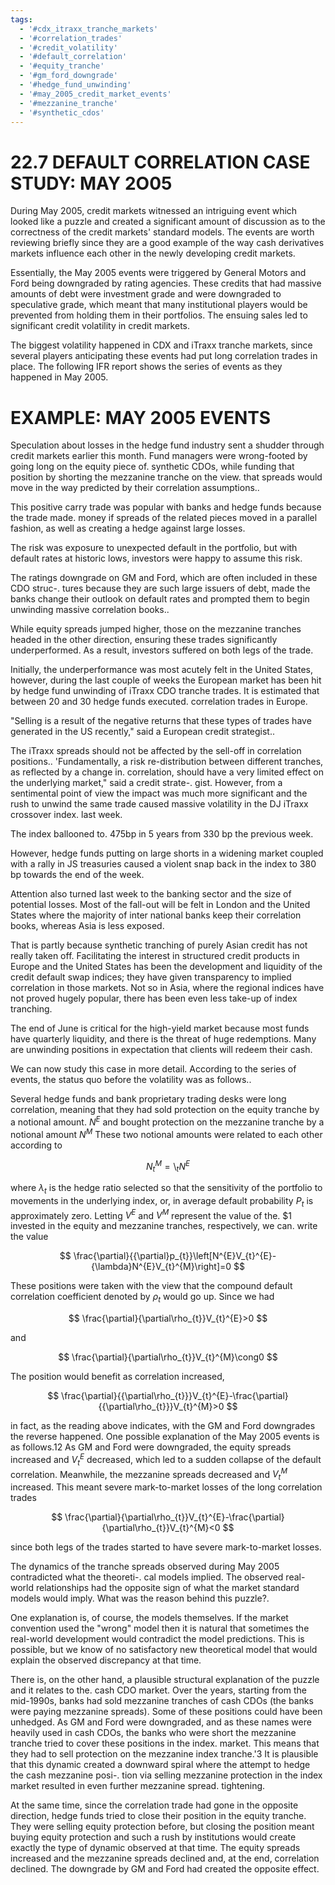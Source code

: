 ```yaml
---
tags:
  - '#cdx_itraxx_tranche_markets'
  - '#correlation_trades'
  - '#credit_volatility'
  - '#default_correlation'
  - '#equity_tranche'
  - '#gm_ford_downgrade'
  - '#hedge_fund_unwinding'
  - '#may_2005_credit_market_events'
  - '#mezzanine_tranche'
  - '#synthetic_cdos'
---
```

# 22.7 DEFAULT CORRELATION CASE STUDY: MAY 2O05  

During May 2005, credit markets witnessed an intriguing event which looked like a puzzle and created a significant amount of discussion as to the correctness of the credit markets' standard models. The events are worth reviewing briefly since they are a good example of the way cash derivatives markets influence each other in the newly developing credit markets.  

Essentially, the May 2005 events were triggered by General Motors and Ford being downgraded by rating agencies. These credits that had massive amounts of debt were investment grade and were downgraded to speculative grade, which meant that many institutional players would be prevented from holding them in their portfolios. The ensuing sales led to significant credit volatility in credit markets.  

The biggest volatility happened in CDX and iTraxx tranche markets, since several players anticipating these events had put long correlation trades in place. The following IFR report shows the series of events as they happened in May 2005.  

# EXAMPLE: MAY 2005 EVENTS  

Speculation about losses in the hedge fund industry sent a shudder through credit markets earlier this month. Fund managers were wrong-footed by going long on the equity piece of. synthetic CDOs, while funding that position by shorting the mezzanine tranche on the view. that spreads would move in the way predicted by their correlation assumptions..  

This positive carry trade was popular with banks and hedge funds because the trade made. money if spreads of the related pieces moved in a parallel fashion, as well as creating a hedge against large losses.  

The risk was exposure to unexpected default in the portfolio, but with default rates at historic lows, investors were happy to assume this risk.  

The ratings downgrade on GM and Ford, which are often included in these CDO struc-. tures because they are such large issuers of debt, made the banks change their outlook on default rates and prompted them to begin unwinding massive correlation books..  

While equity spreads jumped higher, those on the mezzanine tranches headed in the other direction, ensuring these trades significantly underperformed. As a result, investors suffered on both legs of the trade.  

Initially, the underperformance was most acutely felt in the United States, however, during the last couple of weeks the European market has been hit by hedge fund unwinding of iTraxx CDO tranche trades. It is estimated that between 20 and 30 hedge funds executed. correlation trades in Europe.  

"Selling is a result of the negative returns that these types of trades have generated in the US recently," said a European credit strategist..  

The iTraxx spreads should not be affected by the sell-off in correlation positions.. 'Fundamentally, a risk re-distribution between different tranches, as reflected by a change in. correlation, should have a very limited effect on the underlying market," said a credit strate-. gist. However, from a sentimental point of view the impact was much more significant and the rush to unwind the same trade caused massive volatility in the DJ iTraxx crossover index. last week.  

The index ballooned to. $475\mathrm{bp}$ in 5 years from 330 bp the previous week.  

However, hedge funds putting on large shorts in a widening market coupled with a rally in JS treasuries caused a violent snap back in the index to 380 bp towards the end of the week.  

Attention also turned last week to the banking sector and the size of potential losses. Most of the fall-out will be felt in London and the United States where the majority of inter national banks keep their correlation books, whereas Asia is less exposed.  

That is partly because synthetic tranching of purely Asian credit has not really taken off. Facilitating the interest in structured credit products in Europe and the United States has been the development and liquidity of the credit default swap indices; they have given transparency to implied correlation in those markets. Not so in Asia, where the regional indices have not proved hugely popular, there has been even less take-up of index tranching.  

The end of June is critical for the high-yield market because most funds have quarterly liquidity, and there is the threat of huge redemptions. Many are unwinding positions in expectation that clients will redeem their cash.  

We can now study this case in more detail. According to the series of events, the status quo before the volatility was as follows..  

Several hedge funds and bank proprietary trading desks were long correlation, meaning that they had sold protection on the equity tranche by a notional amount. $N^{E}$ and bought protection on the mezzanine tranche by a notional amount $N^{M}$ These two notional amounts were related to each other according to  

$$
N_{t}^{M}=\setminus_{t}N^{E}
$$  

where $\lambda_{t}$ is the hedge ratio selected so that the sensitivity of the portfolio to movements in the underlying index, or, in average default probability $P_{t}$ is approximately zero. Letting $V^{E}$ and $V^{M}$ represent the value of the. $\$1$ invested in the equity and mezzanine tranches, respectively, we can. write the value  

$$
\frac{\partial}{{\partial}p_{t}}\left[N^{E}V_{t}^{E}-{\lambda}N^{E}V_{t}^{M}\right]=0
$$  

These positions were taken with the view that the compound default correlation coefficient denoted by $\rho_{t}$ would go up. Since we had  

$$
\frac{\partial}{\partial\rho_{t}}V_{t}^{E}>0
$$  

and  

$$
\frac{\partial}{\partial\rho_{t}}V_{t}^{M}\cong0
$$  

The position would benefit as correlation increased,  

$$
\frac{\partial}{{\partial\rho_{t}}}V_{t}^{E}-\frac{\partial}{{\partial\rho_{t}}}V_{t}^{M}>0
$$  

in fact, as the reading above indicates, with the GM and Ford downgrades the reverse happened. One possible explanation of the May 2005 events is as follows.12 As GM and Ford were downgraded, the equity spreads increased and $V_{t}^{E}$ decreased, which led to a sudden collapse of the default correlation. Meanwhile, the mezzanine spreads decreased and $V_{t}^{M}$ increased. This meant severe mark-to-market losses of the long correlation trades  

$$
\frac{\partial}{\partial\rho_{t}}V_{t}^{E}-\frac{\partial}{\partial\rho_{t}}V_{t}^{M}<0
$$  

since both legs of the trades started to have severe mark-to-market losses.  

The dynamics of the tranche spreads observed during May 2005 contradicted what the theoreti-. cal models implied. The observed real-world relationships had the opposite sign of what the market standard models would imply. What was the reason behind this puzzle?.  

One explanation is, of course, the models themselves. If the market convention used the "wrong" model then it is natural that sometimes the real-world development would contradict the model predictions. This is possible, but we know of no satisfactory new theoretical model that would explain the observed discrepancy at that time.  

There is, on the other hand, a plausible structural explanation of the puzzle and it relates to the. cash CDO market. Over the years, starting from the mid-1990s, banks had sold mezzanine tranches of cash CDOs (the banks were paying mezzanine spreads). Some of these positions could have been unhedged. As GM and Ford were downgraded, and as these names were heavily used in cash CDOs, the banks who were short the mezzanine tranche tried to cover these positions in the index. market. This means that they had to sell protection on the mezzanine index tranche.'3 It is plausible that this dynamic created a downward spiral where the attempt to hedge the cash mezzanine posi-. tion via selling mezzanine protection in the index market resulted in even further mezzanine spread. tightening.  

At the same time, since the correlation trade had gone in the opposite direction, hedge funds tried to close their position in the equity tranche. They were selling equity protection before, but closing the position meant buying equity protection and such a rush by institutions would create exactly the type of dynamic observed at that time. The equity spreads increased and the mezzanine spreads declined and, at the end, correlation declined. The downgrade by GM and Ford had created the opposite effect.  
